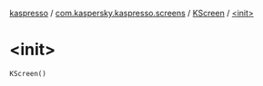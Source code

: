[kaspresso](../../index.md) / [com.kaspersky.kaspresso.screens](../index.md) / [KScreen](index.md) / [&lt;init&gt;](./-init-.md)

# &lt;init&gt;

`KScreen()`